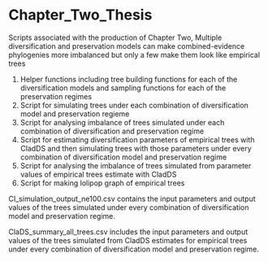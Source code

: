 # Chapter_Two_Thesis
Scripts associated with the production of Chapter Two, Multiple diversification and preservation models can make combined-evidence phylogenies more imbalanced but only a few make them look like empirical trees

1. Helper functions including tree building functions for each of the diversification models and sampling functions for each of the preservation regimes
2. Script for simulating trees under each combination of diversification model and preservation regieme
3. Script for analysing imbalance of trees simulated under each combination of diversification and preservation regime
4. Script for estimating diversification parameters of empirical trees with CladDS and then simulating trees with those parameters under every combination of diversification model and preservation regime
5. Script for analysing the imbalance of trees simulated from parameter values of empirical trees estimate with CladDS
6. Script for making lolipop graph of empirical trees

CI_simulation_output_ne100.csv contains the input parameters and output values of the trees simulated under every combination of diversification model and preservation regime. 

ClaDS_summary_all_trees.csv includes the input parameters and output values of the trees simulated from CladDS estimates for empirical trees under every combination of diversification model and preservation regime.
